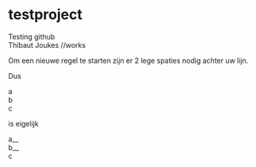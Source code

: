 # testproject
Testing github  
Thibaut Joukes //works  
  
Om een nieuwe regel te starten zijn er 2 lege spaties nodig achter uw lijn.  

Dus  

a  
b  
c  

is eigelijk  

a__  
b__  
c